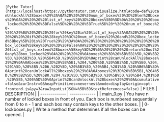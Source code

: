 `[Pytho Tutor](http://localhost/https://pythontutor.com/visualize.html#code=def%20canUnlockAll%28boxes%29%3A%0A%20%20%20%20num_of_boxes%20%3D%20len%28boxes%29%0A%20%20%20%20list_of_keys%20%3D%20boxes%5B0%5D%0A%20%20%20%20box_locked%20%3D%20%5BFalse%5D%20%2B%20%5BTrue%5D%20*%20%28num_of_boxes%20-%201%29%0A%20%20%20%20for%20key%20in%20list_of_keys%3A%0A%20%20%20%20%20%20%20%20if%20%28%28key%20%3C%20num_of_boxes%29%20and%20%28box_locked%5Bkey%5D%20is%20True%29%29%3A%0A%20%20%20%20%20%20%20%20%20%20%20%20box_locked%5Bkey%5D%20%3D%20False%0A%20%20%20%20%20%20%20%20%20%20%20%20list_of_keys.extend%28boxes%5Bkey%5D%29%0A%20%20%20%20return%20not%20any%28box_locked%29%0A%20%20%20%20%0Aboxes%20%3D%20%5B%5B1%5D,%20%5B2%5D,%20%5B3%5D,%20%5B4%5D,%20%5B%5D%5D%0Aprint%28canUnlockAll%28boxes%29%29%0A%0Aboxes%20%3D%20%5B%5B1,%204,%206%5D,%20%5B2%5D,%20%5B0,%204,%201%5D,%20%5B5,%206,%202%5D,%20%5B3%5D,%20%5B4,%201%5D,%20%5B6%5D%5D%0Aprint%28canUnlockAll%28boxes%29%29%0A%0Aboxes%20%3D%20%5B%5B1,%204%5D,%20%5B2%5D,%20%5B0,%204,%201%5D,%20%5B3%5D,%20%5B%5D,%20%5B4,%201%5D,%20%5B5,%206%5D%5D%0Aprint%28canUnlockAll%28boxes%29%29%0A&cumulative=false&curInstr=0&heapPrimitives=nevernest&mode=display&origin=opt-frontend.js&py=3&rawInputLstJSON=%5B%5D&textReferences=false)`
| FILES  | DESCRIPTION |
| ------------- | ------------- |
| main_0.py | You have n number of locked boxes in front of you. Each box is numbered sequentially from 0 to n - 1 and each box may contain keys to the other boxes. |
| 0-lockboxes.py | Write a method that determines if all the boxes can be opened. |
